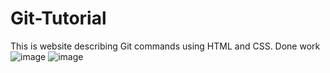 # Git-Tutorial
This is website describing Git commands using HTML and CSS.
Done work 
![image](https://user-images.githubusercontent.com/71166016/160287334-4d306ea2-35c3-408c-ac0c-6bb9a05007f5.png)
![image](https://user-images.githubusercontent.com/71166016/160287337-607ff30e-bae3-452e-8f77-478cc2f9ddce.png)


